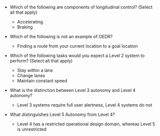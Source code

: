 * Which of the following are components of longitudinal control? (Select all that apply)

    - Accelerating
    - Braking
    
* Which of the following is not an example of OEDR?

    - Finding a route from your current location to a goal location
    
* Which of the following tasks would you expect a Level 2 system to perform? (Select all that apply)

    - Stay within a lane
    - Change lanes
    - Maintain constant speed
    
* What is the distinction between Level 3 autonomy and Level 4 autonomy?

    - Level 3 systems require full user alertness, Level 4 systems do not
    
* What distinguishes Level 5 Autonomy from Level 4?
    
    - Level 4 has a restricted operational design domain, whereas Level 5 is unrestricted